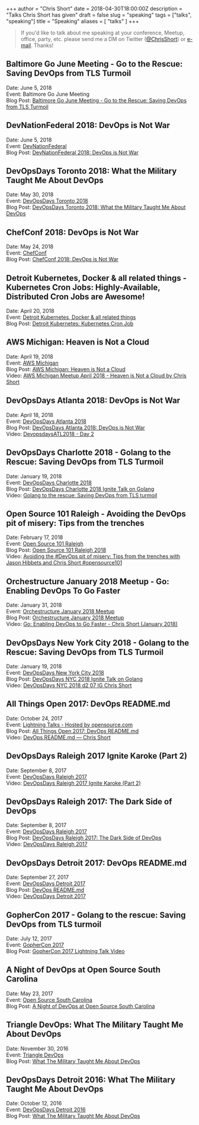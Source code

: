 +++
author = "Chris Short"
date = 2018-04-30T18:00:00Z
description = "Talks Chris Short has given"
draft = false
slug = "speaking"
tags = ["talks", "speaking"]
title = "Speaking"
aliases = [
    "talks"
]
+++

> If you'd like to talk about me speaking at your conference, Meetup, office, party, etc. please send me a DM on Twitter ([@ChrisShort](https://twitter.com/ChrisShort)) or [e-mail](mailto:chris@chrisshort.net). Thanks!

## Baltimore Go June Meeting - Go to the Rescue: Saving DevOps from TLS Turmoil

Date: June 5, 2018  
Event: Baltimore Go June Meeting  
Blog Post: [Baltimore Go June Meeting - Go to the Rescue: Saving DevOps from TLS Turmoil](/baltimore-go-june-meeting---go-to-the-rescue-saving-devops-from-tls-turmoil/)

## DevNationFederal 2018: DevOps is Not War

Date: June 5, 2018  
Event: [DevNationFederal](https://devnationfederal.org/)  
Blog Post: [DevNationFederal 2018: DevOps is Not War](/devnationfederal-2018-devops-is-not-war/)

## DevOpsDays Toronto 2018: What the Military Taught Me About DevOps

Date: May 30, 2018  
Event: [DevOpsDays Toronto 2018](https://www.devopsdays.org/events/2018-toronto/program/chris-short/)  
Blog Post: [DevOpsDays Toronto 2018: What the Military Taught Me About DevOps](/devopsdays-toronto-2018-what-the-military-taught-me-about-devops/)

## ChefConf 2018: DevOps is Not War

Date: May 24, 2018  
Event: [ChefConf](https://chefconf.chef.io/)  
Blog Post: [ChefConf 2018: DevOps is Not War](/chefconf-2018-devops-is-not-war/)

## Detroit Kubernetes, Docker & all related things - Kubernetes Cron Jobs: Highly-Available, Distributed Cron Jobs are Awesome!

Date: April 20, 2018  
Event: [Detroit Kubernetes, Docker & all related things](https://www.meetup.com/Detroit-Kubernetes-Docker-all-things-Cloud-Native/events/249593802/)  
Blog Post: [Detroit Kubernetes: Kubernetes Cron Job](/detroit-kubernetes--kubernetes-cron-jobs/)

## AWS Michigan: Heaven is Not a Cloud

Date: April 19, 2018  
Event: [AWS Michigan](https://www.meetup.com/AWS-Michigan/events/248874167/)  
Blog Post: [AWS Michigan: Heaven is Not a Cloud](/aws-michigan-heaven-is-not-a-cloud/)  
Video: [AWS Michigan Meetup April 2018 - Heaven is Not a Cloud by Chris Short](https://youtu.be/_qx9d5JSRvw)


## DevOpsDays Atlanta 2018: DevOps is Not War

Date: April 18, 2018  
Event: [DevOpsDays Atlanta 2018](https://www.devopsdays.org/events/2018-atlanta/program/chris-short/)  
Blog Post: [DevOpsDays Atlanta 2018: DevOps is Not War](/devopsdays-atlanta-2018-devops-is-not-war/)  
Video: [DevopsdaysATL2018 - Day 2](https://www.youtube.com/watch?v=_VzVOSiXnNM&t=22m22s)

## DevOpsDays Charlotte 2018 - Golang to the Rescue: Saving DevOps from TLS Turmoil

Date: January 19, 2018  
Event: [DevOpsDays Charlotte 2018](https://devopsdayscharlotte2018.sched.com/event/DIiJ/golang-to-the-rescue-saving-devops-from-tls-turmoil)  
Blog Post: [DevOpsDays Charlotte 2018 Ignite Talk on Golang](/devopsdays-charlotte-2018-ignite-talk-on-go/)  
Video: [Golang to the rescue: Saving DevOps from TLS turmoil](https://youtu.be/-jg_SyoIIsA)

## Open Source 101 Raleigh - Avoiding the DevOps pit of misery: Tips from the trenches

Date: February 17, 2018  
Event: [Open Source 101 Raleigh](http://opensource101.com/raleigh/talks/avoiding-devops-pit-misery-tips-trenches/)  
Blog Post: [Open Source 101 Raleigh 2018](/open-source-101-raleigh-2018/)  
Video: [Avoiding the #DevOps pit of misery: Tips from the trenches with Jason Hibbets and Chris Short #opensource101](https://www.facebook.com/jhibbets/videos/10215153138403454/)

## Orchestructure January 2018 Meetup - Go: Enabling DevOps To Go Faster

Date: January 31, 2018  
Event: [Orchestructure January 2018 Meetup](https://www.meetup.com/orchestructure/events/246812066/)  
Blog Post: [Orchestructure January 2018 Meetup](/orchestructure-january-2018-meetup/)  
Video: [Go: Enabling DevOps to Go Faster - Chris Short (January 2018)](https://youtu.be/fC_fmN5tXkQ)

## DevOpsDays New York City 2018 - Golang to the Rescue: Saving DevOps from TLS Turmoil

Date: January 19, 2018  
Event: [DevOpsDays New York City 2018](https://www.devopsdays.org/events/2018-new-york-city/program/chris-short/)  
Blog Post: [DevOpsDays NYC 2018 Ignite Talk on Golang](/devopsdays-nyc-2018-ignite-talk-on-golang/)  
Video: [DevOpsDays NYC 2018 d2 07 IG Chris Short](https://youtu.be/EImcYoyYId0)

## All Things Open 2017: DevOps README.md

Date: October 24, 2017  
Event: [Lightning Talks - Hosted by opensource.com](https://allthingsopen.org/lightning-talks-hosted-by-opensource-com/)  
Blog Post: [All Things Open 2017: DevOps README.md](/all-things-open-2017-devops-readme.md/)  
Video: [DevOps README.md — Chris Short](https://youtu.be/Ibnj-YZTypU)

## DevOpsDays Raleigh 2017 Ignite Karoke (Part 2)

Date: September 8, 2017  
Event: [DevOpsDays Raleigh 2017](https://dodral2017.busyconf.com/schedule#day_597f51db67de73d3e8000210)  
Video: [DevOpsDays Raleigh 2017 Ignite Karoke (Part 2)](https://youtu.be/Pz2r2eDCR74)

## DevOpsDays Raleigh 2017: The Dark Side of DevOps

Date: September 8, 2017  
Event: [DevOpsDays Raleigh 2017](https://dodral2017.busyconf.com/schedule#day_597f51db67de73d3e8000210)  
Blog Post: [DevOpsDays Raleigh 2017: The Dark Side of DevOps](/devopsdays-raleigh-2017-the-dark-side-of-devops/)  
Video: [DevOpsDays Raleigh 2017](/video-devopsdays-raleigh-2017/)

## DevOpsDays Detroit 2017: DevOps README.md

Date: September 27, 2017  
Event: [DevOpsDays Detroit 2017](https://www.devopsdays.org/events/2017-detroit/program/continous-learning/)  
Blog Post: [DevOps README.md](/devops-readme.md/)  
Video: [DevOpsDays Detroit 2017](https://youtu.be/hJDp6CLvTAQ?t=16m47s)

## GopherCon 2017 - Golang to the rescue: Saving DevOps from TLS turmoil

Date: July 12, 2017  
Event: [GopherCon 2017](https://gophercon.com)  
Blog Post: [GopherCon 2017 Lightning Talk Video](/gophercon-2017-lightning-talk-video/)

## A Night of DevOps at Open Source South Carolina

Date: May 23, 2017  
Event: [Open Source South Carolina](https://www.meetup.com/Open-Source-South-Carolina/events/239747095/)  
Blog Post: [A Night of DevOps at Open Source South Carolina](/a-night-of-devops-at-open-source-south-carolina/)

## Triangle DevOps: What The Military Taught Me About DevOps

Date: November 30, 2016  
Event: [Triangle DevOps](https://www.meetup.com/Triangle-DevOps/events/235751024/)  
Blog Post: [What The Military Taught Me About DevOps](/triangle-devops-what-the-military-taught-me-about-devops/)

## DevOpsDays Detroit 2016: What The Military Taught Me About DevOps

Date: October 12, 2016  
Event: [DevOpsDays Detroit 2016](https://www.devopsdays.org/events/2016-detroit/program/what-the-military-taught-me/)  
Blog Post: [What The Military Taught Me About DevOps](/what-the-military-taught-me-about-devops/)